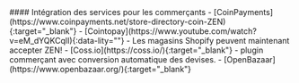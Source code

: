 <div class="feature-item" markdown="1">
#### Intégration des services pour les commerçants
- [CoinPayments](https://www.coinpayments.net/store-directory-coin-ZEN){:target="_blank"}
- [Cointopay](https://www.youtube.com/watch?v=eM_dYQKCqlI){:data-lity=""} - Les magasins Shopify peuvent maintenant accepter ZEN!
- [Coss.io](https://coss.io/){:target="_blank"} - plugin commerçant avec conversion automatique des devises.
- [OpenBazaar](https://www.openbazaar.org/){:target="_blank"}
</div>
